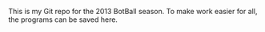 This is my Git repo for the 2013 BotBall season.  To make work easier for all, 
the programs can be saved here.  
